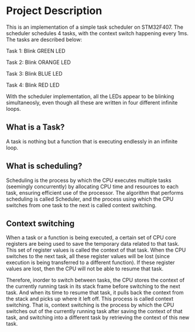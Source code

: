 # Project Description
This is an implementation of a simple task scheduler on STM32F407. The scheduler schedules 4 tasks, with the context switch happening every 1ms. The tasks are described below:

Task 1: Blink GREEN LED

Task 2: Blink ORANGE LED

Task 3: Blink BLUE LED

Task 4: Blink RED LED

With the scheduler implementation, all the LEDs appear to be blinking simultaneosly, even though all these are written in four different infinite loops.


## What is a Task?
A task is nothing but a function that is executing endlessly in an infinite loop.

## What is scheduling?
Scheduling is the process by which the CPU executes multiple tasks (seemingly concurrently) by allocating CPU time and resources to each task, ensuring efficient use of the processor. The algorithm that performs scheduling is called Scheduler, and the process using which the CPU switches from one task to the next is called context switching.

## Context switching
When a task or a function is being executed, a certain set of CPU core registers are being used to save the temporary data related to that task. This set of register values is called the context of that task. When the CPU switches to the next task, all these register values will be lost (since execution is being transferred to a different function). If these register values are lost, then the CPU will not be able to resume that task.

Therefore, inorder to switch between tasks, the CPU stores the context of the currently running task in its stack frame before switching to the next task. And when its time to resume that task, it pulls back the context from the stack and picks up where it left off. This process is called context switching. That is, context switching is the process by which the CPU switches out of the currently running task after saving the context of that task, and switching into a different task by retrieving the context of this new task.


